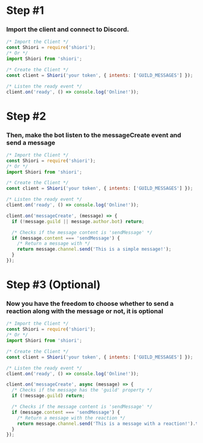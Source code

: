 # Step #1
### Import the client and connect to Discord.

```js
/* Import the Client */
const Shiori = require('shiori');
/* Or */
import Shiori from 'shiori';

/* Create the Client */
const client = Shiori('your token', { intents: ['GUILD_MESSAGES'] });

/* Listen the ready event */
client.on('ready', () => console.log('Online!'));
```

# Step #2
### Then, make the bot listen to the messageCreate event and send a message
```js
/* Import the Client */
const Shiori = require('shiori');
/* Or */
import Shiori from 'shiori';

/* Create the Client */
const client = Shiori('your token', { intents: ['GUILD_MESSAGES'] });

/* Listen the ready event */
client.on('ready', () => console.log('Online!'));

client.on('messageCreate', (message) => {
  if (!message.guild || message.author.bot) return;

  /* Checks if the message content is 'sendMessage' */
  if (message.content === 'sendMessage') {
    /* Return a message with */
    return message.channel.send('This is a simple message!');
  }
});
```

# Step #3 (Optional)
### Now you have the freedom to choose whether to send a reaction along with the message or not, it is optional
```js
/* Import the Client */
const Shiori = require('shiori');
/* Or */
import Shiori from 'shiori';

/* Create the Client */
const client = Shiori('your token', { intents: ['GUILD_MESSAGES'] });

/* Listen the ready event */
client.on('ready', () => console.log('Online!'));

client.on('messageCreate', async (message) => {
  /* Checks if the message has the 'guild' property */
  if (!message.guild) return;

  /* Checks if the message content is 'sendMessage' */
  if (message.content === 'sendMessage') {
    /* Return a message with the reaction */
    return message.channel.send('This is a message with a reaction!').then((msg) => msg.addReaction('😀'));
  }
});
```
